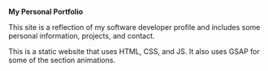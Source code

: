 **My Personal Portfolio**

This site is a reflection of my software developer profile and includes some personal information, projects, and contact.

This is a static website that uses HTML, CSS, and JS. It also uses GSAP for some of the section animations.
